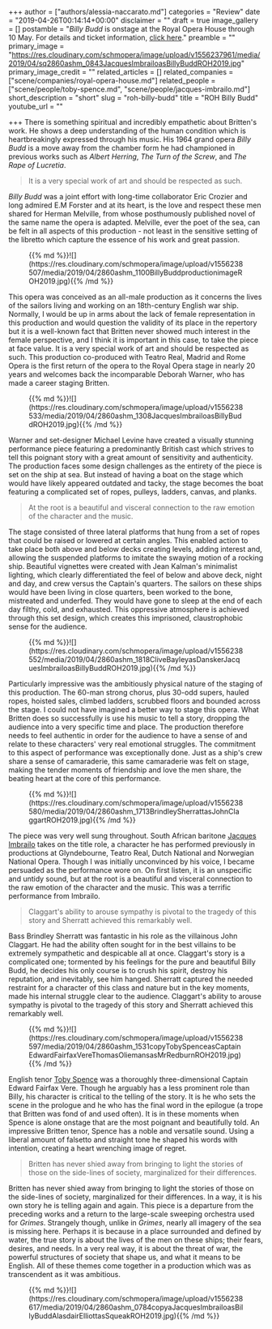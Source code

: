 +++
author = ["authors/alessia-naccarato.md"]
categories = "Review"
date = "2019-04-26T00:14:14+00:00"
disclaimer = ""
draft = true
image_gallery = []
postamble = "_Billy Budd_ is onstage at the Royal Opera House through 10 May. For details and ticket information, [click here](https://www.roh.org.uk/productions/billy-budd-by-deborah-warner)."
preamble = ""
primary_image = "https://res.cloudinary.com/schmopera/image/upload/v1556237961/media/2019/04/sq2860ashm_0843JacquesImbrailoasBillyBuddROH2019.jpg"
primary_image_credit = ""
related_articles = []
related_companies = ["scene/companies/royal-opera-house.md"]
related_people = ["scene/people/toby-spence.md", "scene/people/jacques-imbrailo.md"]
short_description = "short"
slug = "roh-billy-budd"
title = "ROH Billy Budd"
youtube_url = ""

+++
There is something spiritual and incredibly empathetic about Britten's work. He shows a deep understanding of the human condition which is heartbreakingly expressed through his music. His 1964 grand opera _Billy Budd_ is a move away from the chamber form he had championed in previous works such as _Albert Herring_, _The Turn of the Screw_, and _The Rape of Lucretia_. 

>It is a very special work of art and should be respected as such.

_Billy Budd_ was a joint effort with long-time collaborator Eric Crozier and long admired E.M Forster and at its heart, is the love and respect these men shared for Herman Melville, from whose posthumously published novel of the same name the opera is adapted. Melville, ever the poet of the sea, can be felt in all aspects of this production - not least in the sensitive setting of the libretto which capture the essence of his work and great passion.

<figure data-type="image">{{% md %}}![](https://res.cloudinary.com/schmopera/image/upload/v1556238507/media/2019/04/2860ashm_1100BillyBuddproductionimageROH2019.jpg){{% /md %}}

<figcaption></figcaption>

</figure>

This opera was conceived as an all-male production as it concerns the lives of the sailors living and working on an 18th-century English war ship. Normally, I would be up in arms about the lack of female representation in this production and would question the validity of its place in the repertory but it is a well-known fact that Britten never showed much interest in the female perspective, and I think it is important in this case, to take the piece at face value. It is a very special work of art and should be respected as such. This production co-produced with Teatro Real, Madrid and Rome Opera is the first return of the opera to the Royal Opera stage in nearly 20 years and welcomes back the incomparable Deborah Warner, who has made a career staging Britten.

<figure data-type="image">{{% md %}}![](https://res.cloudinary.com/schmopera/image/upload/v1556238533/media/2019/04/2860ashm_1308JacquesImbrailoasBillyBuddROH2019.jpg){{% /md %}}

<figcaption></figcaption>

</figure>

Warner and set-designer Michael Levine have created a visually stunning performance piece featuring a predominantly British cast which strives to tell this poignant story with a great amount of sensitivity and authenticity. The production faces some design challenges as the entirety of the piece is set on the ship at sea. But instead of having a boat on the stage which would have likely appeared outdated and tacky, the stage becomes the boat featuring a complicated set of ropes, pulleys, ladders, canvas, and planks. 

>At the root is a beautiful and visceral connection to the raw emotion of the character and the music.

The stage consisted of three lateral platforms that hung from a set of ropes that could be raised or lowered at certain angles. This enabled action to take place both above and below decks creating levels, adding interest and, allowing the suspended platforms to imitate the swaying motion of a rocking ship. Beautiful vignettes were created with Jean Kalman's minimalist lighting, which clearly differentiated the feel of below and above deck, night and day, and crew versus the Captain's quarters. The sailors on these ships would have been living in close quarters, been worked to the bone, mistreated and underfed. They would have gone to sleep at the end of each day filthy, cold, and exhausted. This oppressive atmosphere is achieved through this set design, which creates this imprisoned, claustrophobic sense for the audience.

<figure data-type="image">{{% md %}}![](https://res.cloudinary.com/schmopera/image/upload/v1556238552/media/2019/04/2860ashm_1818CliveBayleyasDanskerJacquesImbrailoasBillyBuddROH2019.jpg){{% /md %}}

<figcaption></figcaption>

</figure>

Particularly impressive was the ambitiously physical nature of the staging of this production. The 60-man strong chorus, plus 30-odd supers, hauled ropes, hoisted sales, climbed ladders, scrubbed floors and bounded across the stage. I could not have imagined a better way to stage this opera. What Britten does so successfully is use his music to tell a story, dropping the audience into a very specific time and place. The production therefore needs to feel authentic in order for the audience to have a sense of and relate to these characters' very real emotional struggles. The commitment to this aspect of performance was exceptionally done. Just as a ship's crew share a sense of camaraderie, this same camaraderie was felt on stage, making the tender moments of friendship and love the men share, the beating heart at the core of this performance.

<figure data-type="image">{{% md %}}![](https://res.cloudinary.com/schmopera/image/upload/v1556238580/media/2019/04/2860ashm_1713BrindleySherrattasJohnClaggartROH2019.jpg){{% /md %}}

<figcaption></figcaption>

</figure>

The piece was very well sung throughout. South African baritone [Jacques Imbrailo](/scene/people/jacques-imbrailo/) takes on the title role, a character he has performed previously in productions at Glyndebourne, Teatro Real, Dutch National and Norwegian National Opera. Though I was initially unconvinced by his voice, I became persuaded as the performance wore on. On first listen, it is an unspecific and untidy sound, but at the root is a beautiful and visceral connection to the raw emotion of the character and the music. This was a terrific performance from Imbrailo.

>Claggart's ability to arouse sympathy is pivotal to the tragedy of this story and Sherratt achieved this remarkably well.

Bass Brindley Sherratt was fantastic in his role as the villainous John Claggart. He had the ability often sought for in the best villains to be extremely sympathetic and despicable all at once. Claggart's story is a complicated one; tormented by his feelings for the pure and beautiful Billy Budd, he decides his only course is to crush his spirit, destroy his reputation, and inevitably, see him hanged. Sherratt captured the needed restraint for a character of this class and nature but in the key moments, made his internal struggle clear to the audience. Claggart's ability to arouse sympathy is pivotal to the tragedy of this story and Sherratt achieved this remarkably well.

<figure data-type="image">{{% md %}}![](https://res.cloudinary.com/schmopera/image/upload/v1556238597/media/2019/04/2860ashm_1531copyTobySpenceasCaptainEdwardFairfaxVereThomasOliemansasMrRedburnROH2019.jpg){{% /md %}}

<figcaption></figcaption>

</figure>

English tenor [Toby Spence](/scene/people/toby-spence/) was a thoroughly three-dimensional Captain Edward Fairfax Vere. Though he arguably has a less prominent role than Billy, his character is critical to the telling of the story. It is he who sets the scene in the prologue and he who has the final word in the epilogue (a trope that Britten was fond of and used often). It is in these moments when Spence is alone onstage that are the most poignant and beautifully told. An impressive Britten tenor, Spence has a noble and versatile sound. Using a liberal amount of falsetto and straight tone he shaped his words with intention, creating a heart wrenching image of regret.

>Britten has never shied away from bringing to light the stories of those on the side-lines of society, marginalized for their differences.

Britten has never shied away from bringing to light the stories of those on the side-lines of society, marginalized for their differences. In a way, it is his own story he is telling again and again. This piece is a departure from the preceding works and a return to the large-scale sweeping orchestra used for _Grimes_. Strangely though, unlike in _Grimes_, nearly all imagery of the sea is missing here. Perhaps it is because in a place surrounded and defined by water, the true story is about the lives of the men on these ships; their fears, desires, and needs. In a very real way, it is about the threat of war, the powerful structures of society that shape us, and what it means to be English. All of these themes come together in a production which was as transcendent as it was ambitious.

<figure data-type="image">{{% md %}}![](https://res.cloudinary.com/schmopera/image/upload/v1556238617/media/2019/04/2860ashm_0784copyaJacquesImbrailoasBillyBuddAlasdairElliottasSqueakROH2019.jpg){{% /md %}}

<figcaption></figcaption>

</figure>